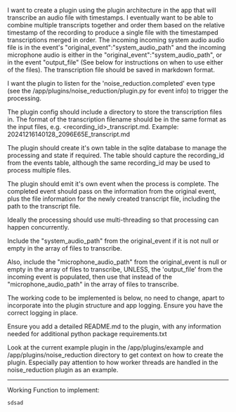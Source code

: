 I want to create a plugin using the plugin architecture in the app that will transcribe an audio file with timestamps. I eventually want to be able to combine multiple transcripts together and order them based on the relative timestamp of the recording to produce a single file with the timestamped transcriptions merged in order. The incoming incoming system audio audio file is in the event's "original_event":"system_audio_path" and the incoming microphone audio is either  in the "original_event":"system_audio_path", or in the event "output_file" (See below for instructions on when to use either of the files).  The transcription file should be saved in markdown format.

I want the plugin to listen for the 'noise_reduction.completed' even type (see the /app/plugins/noise_reduction/plugin.py for event info) to trigger the processing. 

The plugin config should include a directory to store the transcription files in.  The format of the transcription filename should be in the same format as the input files, e.g. <recording_id>_transcript.md.  Example: 20241216140128_2096E65E_transcript.md

The plugin should create it's own table in the sqlite database to manage the processing and state if required.  The table should capture the recording_id from the events table, although the same recording_id may be used to process multiple files.

The plugin should emit it's own event when the process is complete.  The completed event should pass on the information from the original event, plus the file information for the newly created transcript file, including the path to the transcript file.

Ideally the processing should use multi-threading so that processing can happen concurrently.

Include the "system_audio_path" from the original_event if it is not null or empty in the array of files to transcribe.

Also, include the "microphone_audio_path" from the original_event is null or empty in the array of files to transcribe, UNLESS, the 'output_file' from the incoming event is populated, then use that instead of the "microphone_audio_path" in the array of files to transcribe.

The working code to be implemented is below, no need to change, apart to incorporate into the plugin structure and app logging.  Ensure you have the correct logging in place.

Ensure you add a detailed README.md to the plugin, with any information needed for additional python package requirements.txt

Look at the current example plugin in the /app/plugins/example and /app/plugins/noise_reduction directory to get context on how to create the plugin.  Especially pay attention to how worker threads are handled in the noise_reduction plugin as an example.

---
Working Function to implement:

```
sdsad
```